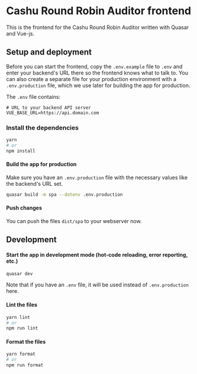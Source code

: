 # Cashu Round Robin Auditor frontend

This is the frontend for the Cashu Round Robin Auditor written with Quasar and Vue-js.

## Setup and deployment

Before you can start the frontend, copy the `.env.example` file to `.env` and enter your backend's URL there so the frontend knows what to talk to. You can also create a separate file for your production environment with a `.env.production` file, which we use later for building the app for production.

The `.env` file contains:

```
# URL to your backend API server
VUE_BASE_URL=https://api.domain.com
```

### Install the dependencies
```bash
yarn
# or
npm install
```

#### Build the app for production
Make sure you have an `.env.production` file with the necessary values like the backend's URL set.
```bash
quasar build -m spa --dotenv .env.production
```

#### Push changes
You can push the files `dist/spa` to your webserver now.

## Development

#### Start the app in development mode (hot-code reloading, error reporting, etc.)
```bash
quasar dev
```

Note that if you have an `.env` file, it will be used instead of `.env.production` here.

#### Lint the files
```bash
yarn lint
# or
npm run lint
```


#### Format the files
```bash
yarn format
# or
npm run format
```